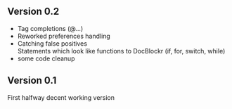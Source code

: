 ## Version 0.2

* Tag completions (@...)
* Reworked preferences handling
* Catching false positives  
  Statements which look like functions to DocBlockr (if, for, switch, while)
* some code cleanup


## Version 0.1

First halfway decent working version
